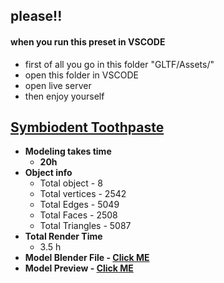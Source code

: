
<h2>please!! </h2>
<h4>when you run this preset in VSCODE </h4>

- first of all you go in this folder "GLTF/Assets/"
- open this folder in VSCODE
- open live server
- then enjoy yourself


<h2><a href="https://tahsin000.github.io/BLENDER_GAME_DEVELOPMENT/Symbiodent%20Toothpaste/video.html">Symbiodent Toothpaste</a></h2>
<ul>
<li><strong>Modeling takes time</strong>
<ul>
<li><strong>20h</strong></li>
</ul>
</li>
<li><strong>Object info</strong>
<ul>
<li>Total object - 8</li>
<li>Total vertices - 2542</li>
<li>Total Edges - 5049</li>
<li>Total Faces - 2508</li>
<li>Total Triangles - 5087</li>
</ul>
</li>
<li><strong>Total Render Time</strong><br />
<ul>
<li>3.5 h</li>
</ul>
</li>
<li><strong>Model Blender File - <a href="https://github.com/Tahsin000/BLENDER_GAME_DEVELOPMENT/blob/master/Symbiodent%20Toothpaste/Toothpaste1.blend?raw=true">Click ME</a></strong></li>
<li><strong>Model Preview - <a href="https://tahsin000.github.io/BLENDER_GAME_DEVELOPMENT/Symbiodent%20Toothpaste/video.html">Click ME</a></strong></li>
</ul>
<p>&nbsp;</p>
<p>&nbsp;</p>

